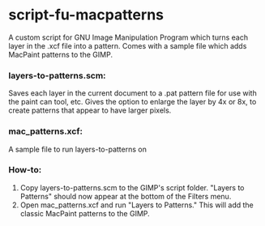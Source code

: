 # script-fu-macpatterns
A custom script for GNU Image Manipulation Program which turns each layer in the .xcf file into a pattern. Comes with a sample file which adds MacPaint patterns to the GIMP.

### layers-to-patterns.scm:
Saves each layer in the current document to a .pat pattern file for use with the paint can tool, etc.
Gives the option to enlarge the layer by 4x or 8x, to create patterns that appear to have larger pixels.

### mac_patterns.xcf:
A sample file to run layers-to-patterns on

### How-to:
1. Copy layers-to-patterns.scm to the GIMP's script folder. "Layers to Patterns" should now appear at the bottom of the Filters menu.
2. Open mac_patterns.xcf and run "Layers to Patterns." This will add the classic MacPaint patterns to the GIMP.
